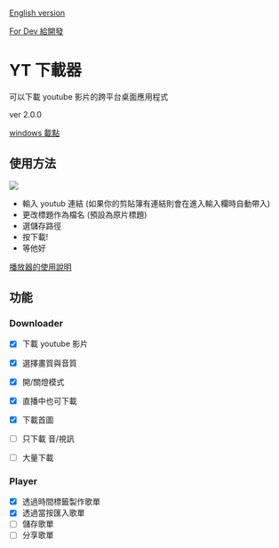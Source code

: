 [English version](/README_en.md)

[For Dev 給開發](/README_dev.md)

# YT 下載器

可以下載 youtube 影片的跨平台桌面應用程式

ver 2.0.0

[windows 載點](/release/2.0.0/win/yt-downloader%20Setup%202.0.0.exe?raw=true)

<!-- [mac 載點](/release/2.0.0/mac/) -->

## 使用方法

![](https://i.imgur.com/RZxgorw.png)

- 輸入 youtub 連結 (如果你的剪貼簿有連結則會在進入輸入欄時自動帶入)
- 更改標題作為檔名 (預設為原片標題)
- 選儲存路徑
- 按下載!
- 等他好

[播放器的使用說明](https://hackmd.io/frnvaFWLQbSIWuYZflck1w?view)

## 功能

### Downloader
- [x] 下載 youtube 影片
- [x] 選擇畫質與音質
- [x] 開/關燈模式
- [x] 直播中也可下載
- [x] 下載首圖

- [ ] 只下載 音/視訊
- [ ] 大量下載

### Player
- [x] 透過時間標籤製作歌單
- [x] 透過當按匯入歌單
- [ ] 儲存歌單
- [ ] 分享歌單
